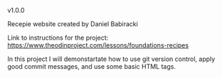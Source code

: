 v1.0.0

Recepie website created by Daniel Babiracki

Link to instructions for the project: https://www.theodinproject.com/lessons/foundations-recipes

In this project I will demonstartate how to use git version control, apply good commit messages, and use some basic HTML tags.

